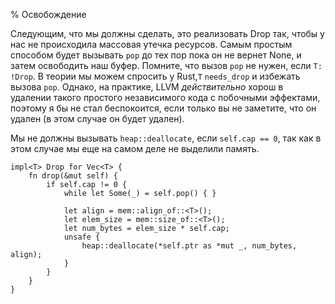 % Освобождение

Следующим, что мы должны сделать, это реализовать Drop так, чтобы у нас не
происходила массовая утечка ресурсов. Самым простым способом будет вызывать
`pop` до тех пор пока он не вернет None, и затем освободить наш буфер. Помните,
что вызов `pop` не нужен, если `T: !Drop`. В теории мы можем спросить у Rust,`T`
`needs_drop` и избежать вызова `pop`. Однако, на практике, LLVM *действительно*
хорош в удалении такого простого независимого кода с побочными эффектами,
поэтому я бы не стал беспокоится, если только вы не заметите, что он удален (в
этом случае он будет удален).

Мы не должны вызывать `heap::deallocate`, если `self.cap == 0`, так как в этом
случае мы еще на самом деле не выделили память.


```rust,ignore
impl<T> Drop for Vec<T> {
    fn drop(&mut self) {
        if self.cap != 0 {
            while let Some(_) = self.pop() { }

            let align = mem::align_of::<T>();
            let elem_size = mem::size_of::<T>();
            let num_bytes = elem_size * self.cap;
            unsafe {
                heap::deallocate(*self.ptr as *mut _, num_bytes, align);
            }
        }
    }
}
```
